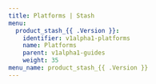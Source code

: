 ```yaml
---
title: Platforms | Stash
menu:
  product_stash_{{ .Version }}:
    identifier: v1alpha1-platforms
    name: Platforms
    parent: v1alpha1-guides
    weight: 35
menu_name: product_stash_{{ .Version }}
---
```

